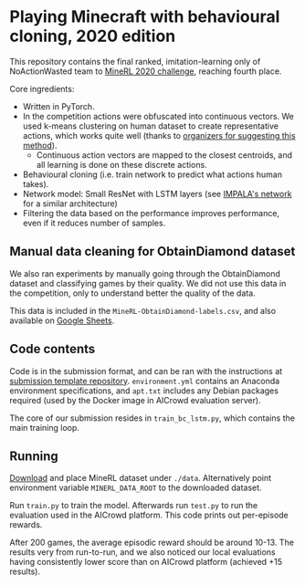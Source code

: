 # Playing Minecraft with behavioural cloning, 2020 edition
This repository contains the final ranked, imitation-learning only of NoActionWasted team to [MineRL 2020 challenge](https://www.aicrowd.com/challenges/neurips-2020-minerl-competition),
reaching fourth place.

Core ingredients:
- Written in PyTorch.
- In the competition actions were obfuscated into continuous vectors. We used k-means clustering on human dataset to create representative actions, which works quite well (thanks to [organizers for suggesting this method](https://minerl.io/docs/tutorials/k-means.html)).
  - Continuous action vectors are mapped to the closest centroids, and all learning is done on these discrete actions.
- Behavioural cloning (i.e. train network to predict what actions human takes).
- Network model: Small ResNet with LSTM layers (see [IMPALA's network](https://arxiv.org/abs/1802.01561) for a similar architecture)
- Filtering the data based on the performance improves performance, even if it reduces number of samples.

## Manual data cleaning for ObtainDiamond dataset

We also ran experiments by manually going through the ObtainDiamond dataset and classifying games by their quality.
We did not use this data in the competition, only to understand better the quality of the data.

This data is included in the `MineRL-ObtainDiamond-labels.csv`, and also available on [Google Sheets](https://docs.google.com/spreadsheets/d/1XqI5dIQEvmfSzujHL7aom1GTEJbwDK9zuRT7_HbPAfQ).

## Code contents

Code is in the submission format, and can be ran with the instructions at [submission template repository](https://github.com/minerllabs/competition_submission_template).
`environment.yml` contains an Anaconda environment specifications, and `apt.txt` includes any Debian packages required (used by the Docker image in AICrowd evaluation server).

The core of our submission resides in `train_bc_lstm.py`, which contains the main training loop. 

## Running

[Download](http://minerl.io/dataset/) and place MineRL dataset under `./data`. Alternatively point environment variable `MINERL_DATA_ROOT` to the downloaded dataset.

Run `train.py` to train the model. Afterwards run `test.py` to run the evaluation used in the AICrowd platform. This code prints out per-episode rewards.

After 200 games, the average episodic reward should be around 10-13. The results very from run-to-run, and we also
noticed our local evaluations having consistently lower score than on AICrowd platform (achieved +15 results).
